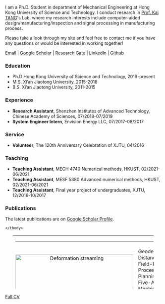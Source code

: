 I am a Ph.D. Student in department of Mechanical Engineering at Hong Kong University of Science and Technology. I conduct research in <a href="http://mektang.people.ust.hk/">Prof. Kai TANG</a>'s Lab, where my research interests include computer-aided design/manufacturing/inspection and signal processing in manufacturing process.

Please take a look through my site and feel free to contact me if you have any questions or would be interested in working together!

<!--
<a href="https://outlook.office365.com/owa/calendar/5bba860448ee4699951c23d0497e68c7@connect.ust.hk/875dd7cc2f224ef6ba1217a7c56db54813388903898056239305/calendar.html">Calendar</a>
-->
<a href="mailto:dong.he@connect.ust.hk">Email</a> |
<a href="https://scholar.google.com/citations?user=hHxsez8AAAAJ&hl=zh-CN&oi=sra">Google Scholar</a> |
<a href="https://www.researchgate.net/profile/Dong_He8">Research Gate</a> |
<a href="https://www.linkedin.com/in/hedong">LinkedIn</a> |
<a href="https://github.com/dong-he">Github</a>

### Education
* Ph.D Hong Kong University of Science and Technology, 2019-present
* M.S. Xi’an Jiaotong University, 2015-2018
* B.S. Xi’an Jiaotong University, 2011-2015

### Experience
* **Research Assistant**, Shenzhen Institutes of Advanced Technology, Chinese Academy of Sciences, 07/2018-07/2019
* **System Engineer Intern**, Envision Energy LLC, 07/2017-08/2017

### Service
* **Volunteer**, The 120th Anniversary Celebration of XJTU, 04/2016

### Teaching
* **Teaching Assistant**, MECH 4740 Numerical methods, HKUST, 02/2021-06/2021
* **Teaching Assistant**, MESF 5380 Advanced numerical methods, HKUST, 02/2021-06/2021
* **Teaching Assistant**, Final year project of undergraduates, XJTU, 12/2016-10/2017

### Publications
The latest publications are on <a href="https://scholar.google.com/citations?user=hHxsez8AAAAJ&hl=zh-CN&oi=sra">Google Scholar Profile</a>.

<!--
### Talks
  <ul>{% for post in site.talks %}
    {% include archive-single-talk-cv.html %}
  {% endfor %}</ul>
-->


<table style="width: 90%; height: 173px; text-align: left; margin-left: auto; margin-right: auto;" border="0" cellpadding="2" cellspacing="2"><tbody>




  <tr>
    <td colspan="2" style="text-align: center; vertical-align: middle;"><hr noshade="noshade"></td>
    </tr>
  <tr>
  <td style="text-align: center; vertical-align: middle;">
  <img alt="Deformation streaming" src="https://asmedc.silverchair-cdn.com/asmedc/content_public/journal/manufacturingscience/143/6/10.1115_1.4048956/1/m_manu_143_6_061009_f002.png?Expires=1625137354&Signature=p8jh9~YURViHPJo-G48sECvrecBYZchqM8WICbZceOxiQLq~WqFaGxGxi6GPflhGoD8pSZubwPV0IJeIF~KYD8D-SQaKo4aJhEBn2fBy8ordx6fWYApFZw7TfelJztJ9FmXIIMbsdapXvLchCXZx8BVRX9nwd0GRbbSwu3MK~y1edkfIVALOlWPP7adiIvu30oEHIACRV8bPohCn50WOMd01gRxlLuOJarr2WE4~J2IVvB6yZjQQXxbu7~rXaWTiGxJmsCIoh7NFOnslGBpEQvcE9M3MzQTu4APGL0v9XXuE8pxsU-nUeaezOFERb7JaqGGs-p01obKj-4vNMmPbrw__&Key-Pair-Id=APKAIE5G5CRDK6RD3PGA"  width="380"><br></td>
  <td style="text-align: justify; vertical-align: top;" class="auto-style6">
  <div class="auto-style6" style="text-align: justify;"><span class="auto-style8">
		Geodesic Distance Field-Based Process Planning for Five-Axis Machining of Complicated Parts</br>
		 Dong He, Yamin Li, Zhaoyu Li, Kai Tang</br>
	    </span>
	   Journal of Manufacturing Science and Engineering 143 (6), 061009.<br>
  <br>
	  <span style="color: rgba(0,0,0,1)">[<a href="https://doi.org/10.1115/1.4048956">Paper</a>]</span></span><span style="color: rgb(204, 51, 204);"><br>
  </span></div>
  </td>
  
  
  
  <tr>
    <td colspan="2" style="text-align: center; vertical-align: middle;"><hr noshade="noshade"></td>
 </tr>

	</tbody>
</table>






<a href="https://docs.google.com/document/d/1I_pskUUkR0F-M39aNBe-BI2NoyAhiWc2to2PEfdwV4k/edit?usp=sharing">Full CV</a>
